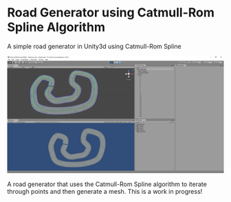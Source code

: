# Road Generator using Catmull-Rom Spline Algorithm
A simple road generator in Unity3d using Catmull-Rom Spline

![Screenshot](https://raw.githubusercontent.com/jacson-junior/catmullRomSplineUnity/master/Images/road-generator-screen.png)

A road generator that uses the Catmull-Rom Spline algorithm to iterate through points and then generate a mesh.
This is a work in progress!
